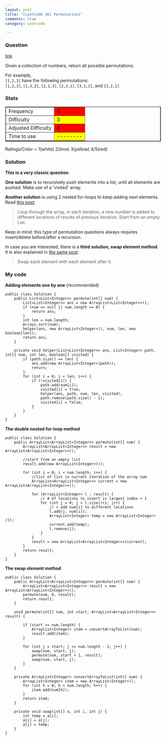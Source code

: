 ```yaml
---
layout: post
title: "[LeetCode 46] Permutations"
comments: true
category: Leetcode

---
```


### Question 

[link](http://oj.leetcode.com/problems/permutations/)

<div class="question-content">
            <p></p><p>
Given a collection of numbers, return all possible permutations.
</p>

<p>
For example,<br>
<code>[1,2,3]</code> have the following permutations:<br>
<code>[1,2,3]</code>, <code>[1,3,2]</code>, <code>[2,1,3]</code>, <code>[2,3,1]</code>, <code>[3,1,2]</code>, and <code>[3,2,1]</code>.
</p><p></p>
          </div>

### Stats

<table border="2">
	<tr>
		<td>Frequency</td>
		<td bgcolor="red">4</td>
	</tr>
	<tr>
		<td>Difficulty</td>
		<td bgcolor="yellow">3</td>
	</tr>
	<tr>
		<td>Adjusted Difficulty</td>
		<td bgcolor="red">4</td>
	</tr>
	<tr>
		<td>Time to use</td>
		<td bgcolor="yellow">--------</td>
	</tr>
</table>

Ratings/Color = 1(white) 2(lime) 3(yellow) 4/5(red)

### Solution

__This is a very classic question__. 

__One solution__ is to recursively push elements into a list, until all elements are pushed. Make use of a 'visited' array. 

__Another solution__ is using 2 nested for-loops to keep adding next elements. Read [this post](http://www.programcreek.com/2013/02/leetcode-permutations-java/): 

> Loop through the array, in each iteration, a new number is added to different locations of results of previous iteration. Start from an empty List.

Keep in mind: this type of permutation questions always requires insert/delete before/after a recursion.

In case you are interested, there is a __third solution, swap element method__. It is also explained in [the same post](http://www.programcreek.com/2013/02/leetcode-permutations-java/): 

> Swap each element with each element after it.

### My code 

__Adding elements one by one__ (recommended)

    public class Solution {
        public List<List<Integer>> permute(int[] num) {
            List<List<Integer>> ans = new ArrayList<List<Integer>>();
            if (num == null || num.length == 0) {
                return ans;
            }
            int len = num.length;
            Arrays.sort(num);
            helper(ans, new ArrayList<Integer>(), num, len, new boolean[len]);
            return ans;
        }

        private void helper(List<List<Integer>> ans, List<Integer> path, int[] num, int len, boolean[] visited) {
            if (path.size() == len) {
                ans.add(new ArrayList<Integer>(path));
                return;
            }
            for (int i = 0; i < len; i++) {
                if (!visited[i]) {
                    path.add(num[i]);
                    visited[i] = true;
                    helper(ans, path, num, len, visited);
                    path.remove(path.size() - 1);
                    visited[i] = false;
                }
            }
        }
    }

__The double nested for-loop method__

    public class Solution {
        public ArrayList<ArrayList<Integer>> permute(int[] num) {
            ArrayList<ArrayList<Integer>> result = new ArrayList<ArrayList<Integer>>();

            //start from an empty list
            result.add(new ArrayList<Integer>());

            for (int i = 0; i < num.length; i++) {
                //list of list in current iteration of the array num
                ArrayList<ArrayList<Integer>> current = new ArrayList<ArrayList<Integer>>();

                for (ArrayList<Integer> l : result) {
                    // # of locations to insert is largest index + 1
                    for (int j = 0; j < l.size()+1; j++) {
                        // + add num[i] to different locations
                        l.add(j, num[i]);
                        ArrayList<Integer> temp = new ArrayList<Integer>(l);
                        current.add(temp);
                        l.remove(j);
                    }
                }
                result = new ArrayList<ArrayList<Integer>>(current);
            }
            return result;
        }
    }

__The swap element method__

    public class Solution {
        public ArrayList<ArrayList<Integer>> permute(int[] num) {
            ArrayList<ArrayList<Integer>> result = new ArrayList<ArrayList<Integer>>();
            permute(num, 0, result);
            return result;
        }

        void permute(int[] num, int start, ArrayList<ArrayList<Integer>> result) {

            if (start >= num.length) {
                ArrayList<Integer> item = convertArrayToList(num);
                result.add(item);
            }

            for (int j = start; j <= num.length - 1; j++) {
                swap(num, start, j);
                permute(num, start + 1, result);
                swap(num, start, j);
            }
        }

        private ArrayList<Integer> convertArrayToList(int[] num) {
            ArrayList<Integer> item = new ArrayList<Integer>();
            for (int h = 0; h < num.length; h++) {
                item.add(num[h]);
            }
            return item;
        }

        private void swap(int[] a, int i, int j) {
            int temp = a[i];
            a[i] = a[j];
            a[j] = temp;
        }
    }
